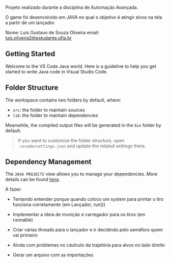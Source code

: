 Projeto realizado durante a disciplina de Automação Avançada.

O game foi desenvolvido em JAVA no qual o objetivo é atingir alvos na tela a partir de um lançador.

Nome: Luis Gustavo de Souza Oliveira
email: luis.oliveira2@estudante.ufla.br

## Getting Started

Welcome to the VS Code Java world. Here is a guideline to help you get started to write Java code in Visual Studio Code.

## Folder Structure

The workspace contains two folders by default, where:

- `src`: the folder to maintain sources
- `lib`: the folder to maintain dependencies

Meanwhile, the compiled output files will be generated in the `bin` folder by default.

> If you want to customize the folder structure, open `.vscode/settings.json` and update the related settings there.

## Dependency Management

The `JAVA PROJECTS` view allows you to manage your dependencies. More details can be found [here](https://github.com/microsoft/vscode-java-dependency#manage-dependencies).

À fazer:

- Tentando entender porque quando coloco um system para printar o tiro funciona corretamente (em Lançador, run())

- Implementar a ideia de munição e carregador para os tiros (em runnable)
- Criar várias threads para o lançador e ir decidindo pelo semáforo quem vai primeiro
- Ainda com problemas no cáulculo da trajetória para alvos no lado direito

- Gerar um arquivo com as importações
